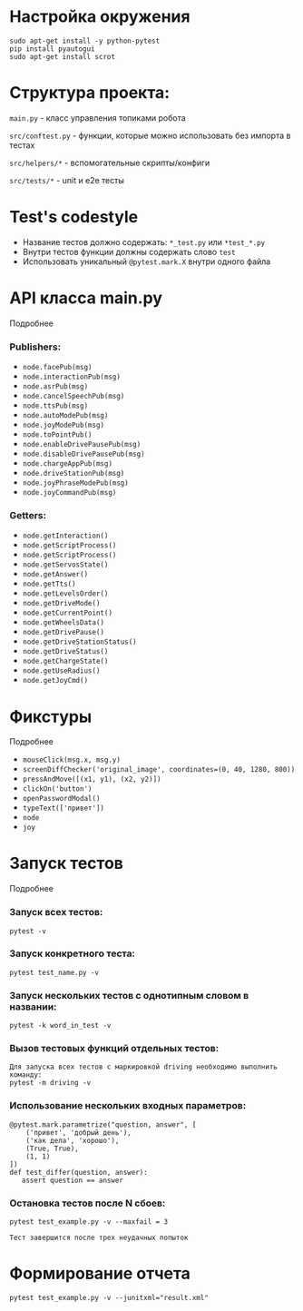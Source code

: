 # Настройка окружения

```
sudo apt-get install -y python-pytest
pip install pyautogui
sudo apt-get install scrot
```

# Структура проекта:

`main.py` - класс управления топиками робота

`src/conftest.py` - функции, которые можно использовать без импорта в тестах

`src/helpers/*` - вспомогательные скрипты/конфиги

`src/tests/*` - unit и e2e тесты

# Test's codestyle

- Название тестов должно содержать: `*_test.py` или `*test_*.py`
- Внутри тестов функции должны содержать слово `test`
- Использовать уникальный `@pytest.mark.X` внутри одного файла

# API класса main.py

<deatails>
<summary>Подробнее</summary>

### Publishers:

- `node.facePub(msg)`
- `node.interactionPub(msg)`
- `node.asrPub(msg)`
- `node.cancelSpeechPub(msg)`
- `node.ttsPub(msg)`
- `node.autoModePub(msg)`
- `node.joyModePub(msg)`
- `node.toPointPub()`
- `node.enableDrivePausePub(msg)`
- `node.disableDrivePausePub(msg)`
- `node.chargeAppPub(msg)`
- `node.driveStationPub(msg)`
- `node.joyPhraseModePub(msg)`
- `node.joyCommandPub(msg)`

### Getters:

- `node.getInteraction()`
- `node.getScriptProcess()`
- `node.getScriptProcess()`
- `node.getServosState()`
- `node.getAnswer()`
- `node.getTts()`
- `node.getLevelsOrder()`
- `node.getDriveMode()`
- `node.getCurrentPoint()`
- `node.getWheelsData()`
- `node.getDrivePause()`
- `node.getDriveStationStatus()`
- `node.getDriveStatus()`
- `node.getChargeState()`
- `node.getUseRadius()`
- `node.getJoyCmd()`
</details>

# Фикстуры

<deatails>
<summary>Подробнее</summary>

- `mouseClick(msg.x, msg.y)`
- `screenDiffChecker('original_image', coordinates=(0, 40, 1280, 800))`
- `pressAndMove([(x1, y1), (x2, y2)])`
- `clickOn('button')`
- `openPasswordModal()`
- `typeText(['привет'])`
- `node`
- `joy`

</details>

# Запуск тестов

<deatails>
<summary>Подробнее</summary>

### Запуск всех тестов:

```
pytest -v
```

### Запуск конкретного теста:

```
pytest test_name.py -v
```

### Запуск нескольких тестов с однотипным словом в названии:

```
pytest -k word_in_test -v
```

### Вызов тестовых функций отдельных тестов:

```
Для запуска всех тестов с маркировкой driving необходимо выполнить команду:
pytest -m driving -v
```

### Использование нескольких входных параметров:

```
@pytest.mark.parametrize("question, answer", [
    ('привет', 'добрый день'),
    ('как дела', 'хорошо'),
    (True, True),
    (1, 1)
])
def test_differ(question, answer):
   assert question == answer
```

### Остановка тестов после N сбоев:

```
pytest test_example.py -v --maxfail = 3

Тест завершится после трех неудачных попыток
```

</details>

# Формирование отчета

```
pytest test_example.py -v --junitxml="result.xml"
```
